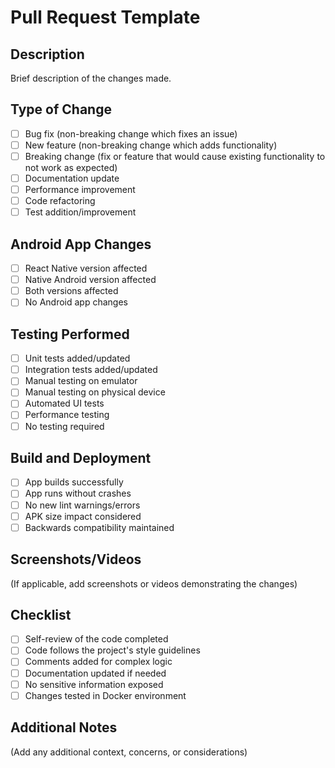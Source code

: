 # Pull Request Template

## Description
Brief description of the changes made.

## Type of Change
- [ ] Bug fix (non-breaking change which fixes an issue)
- [ ] New feature (non-breaking change which adds functionality)
- [ ] Breaking change (fix or feature that would cause existing functionality to not work as expected)
- [ ] Documentation update
- [ ] Performance improvement
- [ ] Code refactoring
- [ ] Test addition/improvement

## Android App Changes
- [ ] React Native version affected
- [ ] Native Android version affected
- [ ] Both versions affected
- [ ] No Android app changes

## Testing Performed
- [ ] Unit tests added/updated
- [ ] Integration tests added/updated
- [ ] Manual testing on emulator
- [ ] Manual testing on physical device
- [ ] Automated UI tests
- [ ] Performance testing
- [ ] No testing required

## Build and Deployment
- [ ] App builds successfully
- [ ] App runs without crashes
- [ ] No new lint warnings/errors
- [ ] APK size impact considered
- [ ] Backwards compatibility maintained

## Screenshots/Videos
(If applicable, add screenshots or videos demonstrating the changes)

## Checklist
- [ ] Self-review of the code completed
- [ ] Code follows the project's style guidelines
- [ ] Comments added for complex logic
- [ ] Documentation updated if needed
- [ ] No sensitive information exposed
- [ ] Changes tested in Docker environment

## Additional Notes
(Add any additional context, concerns, or considerations)